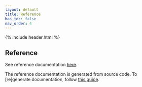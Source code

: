 ```yaml
---
layout: default
title: Reference
has_toc: false
nav_order: 4  
---
```

{% include header.html %}

## Reference

See reference documentation
<a href="{{- site.data.lib.git -}}/{{- site.data.lib.repo -}}/blob/master/dist/api/docs/{{- site.data.lib.api -}}.md" target="_blank">here</a>.

The reference documentation is generated from source code. To [re]generate documentation, follow [this guide](./maintain/build#documentation).

